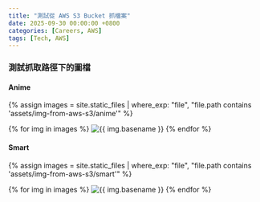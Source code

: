 ```yaml
---
title: "測試從 AWS S3 Bucket 抓檔案"
date: 2025-09-30 00:00:00 +0800
categories: [Careers, AWS]
tags: [Tech, AWS]
---
```


### 測試抓取路徑下的圖檔


#### Anime

{% assign images = site.static_files | where_exp: "file", "file.path contains 'assets/img-from-aws-s3/anime'" %}

{% for img in images %}
  <img src="{{ img.path }}" alt="{{ img.basename }}" />
{% endfor %}


#### Smart

{% assign images = site.static_files | where_exp: "file", "file.path contains 'assets/img-from-aws-s3/smart'" %}

{% for img in images %}
  <img src="{{ img.path }}" alt="{{ img.basename }}" />
{% endfor %}
